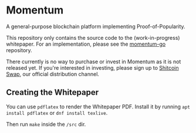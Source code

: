 # Momentum

A general-purpose blockchain platform implementing Proof-of-Popularity.

This repository only contains the source code to the (work-in-progress) whitepaper. For an implementation, please see the [momentum-go](https://github.com/momentum-foundation/momentum-go) repository.

There currently is no way to purchase or invest in Momentum as it is not released yet. If you're interested in investing, please sign up to [Shitcoin Swap](https://www.shitcoinswap.com), our official distribution channel.

## Creating the Whitepaper

You can use `pdflatex` to render the Whitepaper PDF. Install it by running `apt install pdflatex` or `dnf install texlive`.

Then run `make` inside the `/src` dir.
